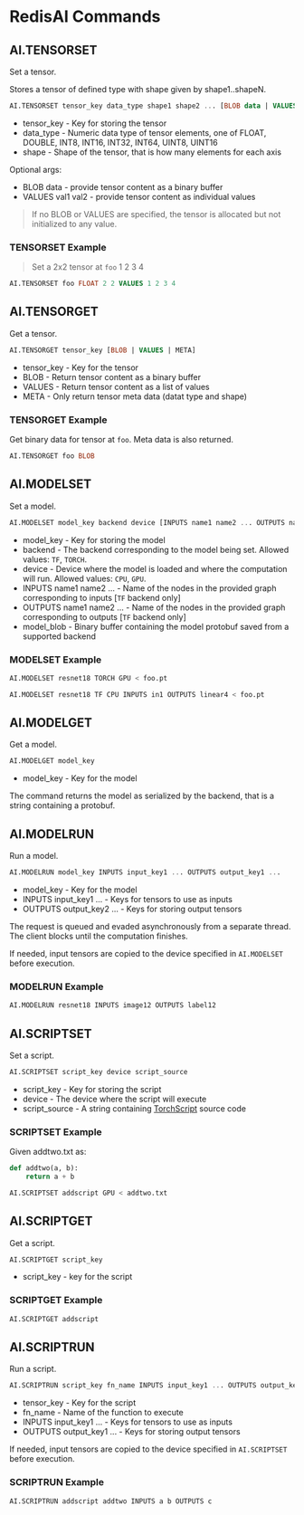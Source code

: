# RedisAI Commands

## AI.TENSORSET

Set a tensor.

Stores a tensor of defined type with shape given by shape1..shapeN.

```sql
AI.TENSORSET tensor_key data_type shape1 shape2 ... [BLOB data | VALUES val1 val2 ...]
```

* tensor_key - Key for storing the tensor
* data_type - Numeric data type of tensor elements, one of FLOAT, DOUBLE, INT8, INT16, INT32, INT64, UINT8, UINT16
* shape - Shape of the tensor, that is how many elements for each axis

Optional args:

* BLOB data - provide tensor content as a binary buffer
* VALUES val1 val2 - provide tensor content as individual values

> If no BLOB or VALUES are specified, the tensor is allocated but not initialized to any value.

### TENSORSET Example

> Set a 2x2 tensor at `foo`
> 1 2
> 3 4

```sql
AI.TENSORSET foo FLOAT 2 2 VALUES 1 2 3 4
```

## AI.TENSORGET

Get a tensor.

```sql
AI.TENSORGET tensor_key [BLOB | VALUES | META]
```

* tensor_key - Key for the tensor
* BLOB - Return tensor content as a binary buffer
* VALUES - Return tensor content as a list of values
* META - Only return tensor meta data (datat type and shape)

### TENSORGET Example

Get binary data for tensor at `foo`. Meta data is also returned.

```sql
AI.TENSORGET foo BLOB
```

## AI.MODELSET

Set a model.

```sql
AI.MODELSET model_key backend device [INPUTS name1 name2 ... OUTPUTS name1 name2 ...] model_blob
```

* model_key - Key for storing the model
* backend - The backend corresponding to the model being set. Allowed values: `TF`, `TORCH`.
* device - Device where the model is loaded and where the computation will run. Allowed values: `CPU`, `GPU`.
* INPUTS name1 name2 ... - Name of the nodes in the provided graph corresponding to inputs [`TF` backend only]
* OUTPUTS name1 name2 ... - Name of the nodes in the provided graph corresponding to outputs [`TF` backend only]
* model_blob - Binary buffer containing the model protobuf saved from a supported backend

### MODELSET Example

```sql
AI.MODELSET resnet18 TORCH GPU < foo.pt
```

```sql
AI.MODELSET resnet18 TF CPU INPUTS in1 OUTPUTS linear4 < foo.pt
```

## AI.MODELGET

Get a model.

```sql
AI.MODELGET model_key
```

* model_key - Key for the model

The command returns the model as serialized by the backend, that is a string containing a protobuf.


## AI.MODELRUN

Run a model.

```sql
AI.MODELRUN model_key INPUTS input_key1 ... OUTPUTS output_key1 ...
```

* model_key - Key for the model
* INPUTS input_key1 ... - Keys for tensors to use as inputs
* OUTPUTS output_key2 ... - Keys for storing output tensors

The request is queued and evaded asynchronously from a separate thread. The client blocks until the computation finishes.

If needed, input tensors are copied to the device specified in `AI.MODELSET` before execution.

### MODELRUN Example

```sql
AI.MODELRUN resnet18 INPUTS image12 OUTPUTS label12
```

## AI.SCRIPTSET

Set a script.

```sql
AI.SCRIPTSET script_key device script_source
```

* script_key - Key for storing the script
* device - The device where the script will execute
* script_source - A string containing [TorchScript](https://pytorch.org/docs/stable/jit.html) source code

### SCRIPTSET Example

Given addtwo.txt as:

```python
def addtwo(a, b):
    return a + b
```

```sql
AI.SCRIPTSET addscript GPU < addtwo.txt
```

## AI.SCRIPTGET

Get a script.

```sql
AI.SCRIPTGET script_key
```

* script_key - key for the script

### SCRIPTGET Example

```sql
AI.SCRIPTGET addscript
```

## AI.SCRIPTRUN

Run a script.

```sql
AI.SCRIPTRUN script_key fn_name INPUTS input_key1 ... OUTPUTS output_key1 ...
```

* tensor_key - Key for the script
* fn_name - Name of the function to execute
* INPUTS input_key1 ... - Keys for tensors to use as inputs
* OUTPUTS output_key1 ... - Keys for storing output tensors

If needed, input tensors are copied to the device specified in `AI.SCRIPTSET` before execution.

### SCRIPTRUN Example

```sql
AI.SCRIPTRUN addscript addtwo INPUTS a b OUTPUTS c
```

